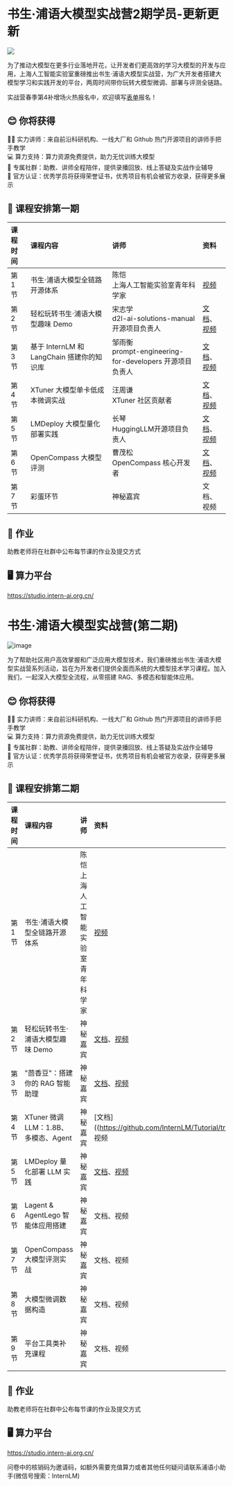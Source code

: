 # 书生·浦语大模型实战营2期学员-更新更新

![](./asset/camp.png)

为了推动大模型在更多行业落地开花，让开发者们更高效的学习大模型的开发与应用，上海人工智能实验室重磅推出书生·浦语大模型实战营，为广大开发者搭建大模型学习和实践开发的平台，两周时间带你玩转大模型微调、部署与评测全链路。

实战营春季第4补增场火热报名中，欢迎填写[表单](https://www.wjx.top/vm/Yzzz2mi.aspx?udsid=876275)报名！  


## 😊 你将获得

👨‍🏫 实力讲师：来自前沿科研机构、一线大厂和 Github 热门开源项目的讲师手把手教学  
💻 算力支持：算力资源免费提供，助力无忧训练大模型  
💬 专属社群：助教、讲师全程陪伴，提供录播回放、线上答疑及实战作业辅导  
📜 官方认证：优秀学员将获得荣誉证书，优秀项目有机会被官方收录，获得更多展示  

## 📅 课程安排第一期

|课程时间|课程内容|讲师|资料|
|:-----|:----|:----|:-----|
|第 1 节|书生·浦语大模型全链路开源体系 |陈恺 </br>上海人工智能实验室青年科学家|[视频](https://www.bilibili.com/video/BV1Rc411b7ns/) |
|第 2 节|轻松玩转书生·浦语大模型趣味 Demo|宋志学</br>d2l-ai-solutions-manual 开源项目负责人| [文档](./helloworld/hello_world.md)、[视频](https://www.bilibili.com/video/BV1Ci4y1z72H) |
|第 3 节|基于 InternLM 和 LangChain 搭建你的知识库|邹雨衡</br>prompt-engineering-for-developers 开源项目负责人| [文档](./langchain/readme.md)、[视频](https://www.bilibili.com/video/BV1sT4y1p71V/) |
|第 4 节|XTuner 大模型单卡低成本微调实战|汪周谦</br>XTuner 社区贡献者| [文档](./xtuner/README.md)、[视频](https://www.bilibili.com/video/BV1yK4y1B75J) |
|第 5 节|LMDeploy 大模型量化部署实践|长琴</br>HuggingLLM开源项目负责人| [文档](./lmdeploy/lmdeploy.md)、[视频](https://www.bilibili.com/video/BV1iW4y1A77P) |
|第 6 节|OpenCompass 大模型评测|曹茂松</br>OpenCompass 核心开发者| [文档](./opencompass/opencompass_tutorial.md)、[视频](https://www.bilibili.com/video/BV1Gg4y1U7uc/)  |
|第 7 节|彩蛋环节| 神秘嘉宾 | 文档、视频  |


## 📝 作业

助教老师将在社群中公布每节课的作业及提交方式


## 🖥️ 算力平台

https://studio.intern-ai.org.cn/

# 书生·浦语大模型实战营(第二期)


![image](https://github.com/InternLM/Tutorial/assets/25839884/b15c1ce3-966e-4cd9-a425-db70d90218e0)


为了帮助社区用户高效掌握和广泛应用大模型技术，我们重磅推出书生·浦语大模型实战营系列活动，旨在为开发者们提供全面而系统的大模型技术学习课程。加入我们，一起深入大模型全流程，从零搭建 RAG、多模态和智能体应用。


## 😊 你将获得

👨‍🏫 实力讲师：来自前沿科研机构、一线大厂和 Github 热门开源项目的讲师手把手教学  
💻 算力支持：算力资源免费提供，助力无忧训练大模型  
💬 专属社群：助教、讲师全程陪伴，提供录播回放、线上答疑及实战作业辅导  
📜 官方认证：优秀学员将获得荣誉证书，优秀项目有机会被官方收录，获得更多展示  

## 📅 课程安排第二期

|课程时间|课程内容|讲师|资料|
|:-----|:----|:----|:-----|
|第 1 节|书生·浦语大模型全链路开源体系 |陈恺 </br>上海人工智能实验室青年科学家|[视频](https://www.bilibili.com/video/BV1Vx421X72D/)|
|第 2 节|轻松玩转书生·浦语大模型趣味 Demo|神秘嘉宾| [文档](https://github.com/InternLM/Tutorial/blob/camp2/helloworld/hello_world.md)、[视频](https://www.bilibili.com/video/BV1AH4y1H78d/) |
|第 3 节|"茴香豆"：搭建你的 RAG 智能助理	|神秘嘉宾| [文档](https://github.com/InternLM/Tutorial/tree/camp2/huixiangdou)、[视频](https://www.bilibili.com/video/BV1QA4m1F7t4)|
|第 4 节|XTuner 微调 LLM：1.8B、多模态、Agent	|神秘嘉宾| [文档]((https://github.com/InternLM/Tutorial/tree/camp2/xtuner)、视频 |
|第 5 节|LMDeploy 量化部署 LLM 实践 | 神秘嘉宾 | [文档](https://github.com/InternLM/Tutorial/tree/camp2/lmdeploy/README.md)、[视频](https://www.bilibili.com/video/BV1tr421x75B/) |
|第 6 节|Lagent & AgentLego 智能体应用搭建	|神秘嘉宾| 文档、视频 |
|第 7 节|OpenCompass 大模型评测实战	|神秘嘉宾| 文档、视频  |
|第 8 节|大模型微调数据构造	|神秘嘉宾| 文档、视频  |
|第 9 节|平台工具类补充课程	| 神秘嘉宾 | 文档、视频  |


## 📝 作业

助教老师将在社群中公布每节课的作业及提交方式

## 🖥️ 算力平台

https://studio.intern-ai.org.cn/

问卷中的核销码为邀请码，如额外需要充值算力或者其他任何疑问请联系浦语小助手(微信号搜索：InternLM)
